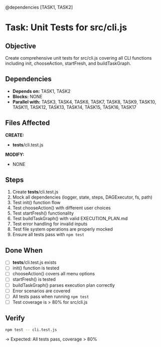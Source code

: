 @dependencies [TASK1, TASK2]
# Task: Unit Tests for src/cli.js

## Objective
Create comprehensive unit tests for src/cli.js covering all CLI functions including init, chooseAction, startFresh, and buildTaskGraph.

## Dependencies
- **Depends on:** TASK1, TASK2
- **Blocks:** NONE
- **Parallel with:** TASK3, TASK4, TASK6, TASK7, TASK8, TASK9, TASK10, TASK11, TASK12, TASK13, TASK14, TASK15, TASK16, TASK17

## Files Affected
**CREATE:**
- __tests__/cli.test.js

**MODIFY:**
- NONE

## Steps
1. Create __tests__/cli.test.js
2. Mock all dependencies (logger, state, steps, DAGExecutor, fs, path)
3. Test init() function flow
4. Test chooseAction() with different user choices
5. Test startFresh() functionality
6. Test buildTaskGraph() with valid EXECUTION_PLAN.md
7. Test error handling for invalid inputs
8. Test file system operations are properly mocked
9. Ensure all tests pass with `npm test`

## Done When
- [ ] __tests__/cli.test.js exists
- [ ] init() function is tested
- [ ] chooseAction() covers all menu options
- [ ] startFresh() is tested
- [ ] buildTaskGraph() parses execution plan correctly
- [ ] Error scenarios are covered
- [ ] All tests pass when running `npm test`
- [ ] Test coverage is > 80% for src/cli.js

## Verify
```bash
npm test -- cli.test.js
```
→ Expected: All tests pass, coverage > 80%
